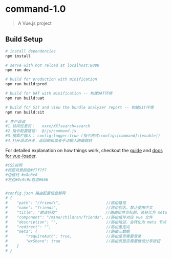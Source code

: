 # command-1.0

> A Vue.js project

## Build Setup

``` bash
# install dependencies
npm install

# serve with hot reload at localhost:8080
npm run dev

# build for production with minification
npm run build:prod

# build for UAT with minification -- 构建UAT环境
npm run build:uat

# build for SIT and view the bundle analyzer report -- 构建SIT环境
npm run build:sit

# 生产调试
#1.访问任意页：   xxxx/XX?search=search
#2.指令配置路径:  @/js/command.js
#3.搜索栏输入： config:logger:true (指令格式:config:[command]:[enable])
#4.打开调试开关，返回刷新或者手动输入路由跳转
```

For detailed explanation on how things work, checkout the [guide](http://vuejs-templates.github.io/webpack/) and [docs for vue-loader](http://vuejs.github.io/vue-loader).

``` bash
#CSS说明
#标题背景颜色#f7f7f7
#边框线 #e8e8e8
#左边#9c9c9c右边#666


#config.json 路由配置信息解释
# {
#    "path": "/friends",                    //路由路径
#    "name": "friends",                     //路由别名，禁止使用中文
#    "title": "邀请好友"                     //路由组件页标题，会转化为 meta 节点存储
#    "component": "/mine/children/friends", //路由组件对应 vue 文件
#    "description": "",                     //路由描述，会转化为 meta 节点存储
#    "redirect": "",                        //路由重定向
#    "meta": {                              //路由元数据
#        "requireAuth": true,               //路由是否需要登录
#        "wxShare": true                    //路由页是否需要微信分享按钮
#    }
# }

```